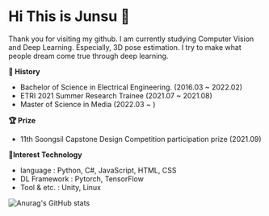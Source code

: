 # Hi This is Junsu 👋
Thank you for visiting my github.
I am currently studying Computer Vision and Deep Learning. Especially, 3D pose estimation.
I try to make what people dream come true through deep learning.

__🔭 History__
- Bachelor of Science in Electrical Engineering. (2016.03 ~ 2022.02)
- ETRI 2021 Summer Research Trainee (2021.07 ~ 2021.08)
- Master of Science in Media (2022.03 ~ )

__🏆 Prize__
- 11th Soongsil Capstone Design Competition participation prize (2021.09)

__🔨Interest Technology__
- language : Python, C#, JavaScript, HTML, CSS
- DL Framework : Pytorch, TensorFlow
- Tool & etc. : Unity, Linux

![Anurag's GitHub stats](https://github-readme-stats.vercel.app/api?username=kimjunsu97&show_icons=true&theme=radical)
<!--
**kimjunsu97/kimjunsu97** is a ✨ _special_ ✨ repository because its `README.md` (this file) appears on your GitHub profile.

Here are some ideas to get you started:

- 🔭 I’m currently working on ...
  - 숭실대학교 Graphics & Smart Convergence Lab 연구생
- 🌱 I’m currently learning ...
- 👯 I’m looking to collaborate on ...
- 🤔 I’m looking for help with ...
- 💬 Ask me about ...
- 📫 How to reach me: ...
- 😄 Pronouns: ...
- ⚡ Fun fact: ...
-->
